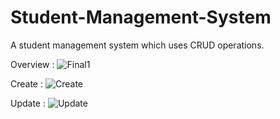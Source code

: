 # Student-Management-System
A student management system which uses CRUD operations.

Overview :
![Final1](https://user-images.githubusercontent.com/46043691/159483842-caa78194-5bc5-4bf2-85c1-7648af9e92db.png)

Create :
![Create](https://user-images.githubusercontent.com/46043691/159483899-038e38d1-dea3-41e6-94ef-e4d80bf49a3c.png)

Update :
![Update](https://user-images.githubusercontent.com/46043691/159483948-e8f4c533-9730-4e23-9635-7b3c0fa01a0e.png)
